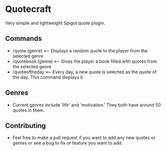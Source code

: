 # Quotecraft
Very simple and lightweight Spigot quote plugin.

## Commands
- /quote (genre) <-- Displays a random quote to the player from the selected genre
- /quotebook (genre) <-- Gives the player a book filled with quotes from the selected genre
- /quoteoftheday <-- Every day, a new quote is selected as the quote of the day. This command displays it.

## Genres
- Current genres include 'life' and 'motivation.' They both have around 50 quotes in them. 

## Contributing
- Feel free to make a pull request if you want to add any new quotes or genres or see a bug to fix or feature you want to add.